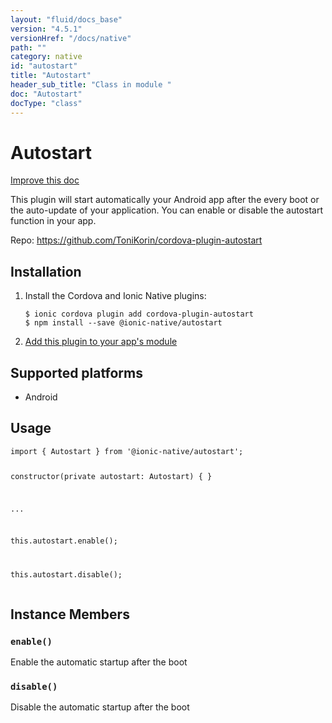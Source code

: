 ```yaml
---
layout: "fluid/docs_base"
version: "4.5.1"
versionHref: "/docs/native"
path: ""
category: native
id: "autostart"
title: "Autostart"
header_sub_title: "Class in module "
doc: "Autostart"
docType: "class"
---
```


<h1 class="api-title">Autostart</h1>

<a class="improve-v2-docs" href="http://github.com/ionic-team/ionic-native/edit/master/src/@ionic-native/plugins/autostart/index.ts#L1">
  Improve this doc
</a>







<p>This plugin will start automatically your Android app after the every boot or the auto-update of your application.
You can enable or disable the autostart function in your app.</p>


<p>Repo:
  <a href="https://github.com/ToniKorin/cordova-plugin-autostart">
    https://github.com/ToniKorin/cordova-plugin-autostart
  </a>
</p>


<h2><a class="anchor" name="installation" href="#installation"></a>Installation</h2>
<ol class="installation">
  <li>Install the Cordova and Ionic Native plugins:<br>
    <pre><code class="nohighlight">$ ionic cordova plugin add cordova-plugin-autostart
$ npm install --save @ionic-native/autostart
</code></pre>
  </li>
  <li><a href="https://ionicframework.com/docs/native/#Add_Plugins_to_Your_App_Module">Add this plugin to your app's module</a></li>
</ol>



<h2><a class="anchor" name="platforms" href="#platforms"></a>Supported platforms</h2>
<ul>
  <li>Android</li>
</ul>






<h2><a class="anchor" name="usage" href="#usage"></a>Usage</h2>
<pre><code class="lang-typescript">import { Autostart } from &#39;@ionic-native/autostart&#39;;


constructor(private autostart: Autostart) { }

...

this.autostart.enable();

this.autostart.disable();
</code></pre>








<h2><a class="anchor" name="instance-members" href="#instance-members"></a>Instance Members</h2>
<h3><a class="anchor" name="enable" href="#enable"></a><code>enable()</code></h3>




Enable the automatic startup after the boot



<h3><a class="anchor" name="disable" href="#disable"></a><code>disable()</code></h3>




Disable the automatic startup after the boot









